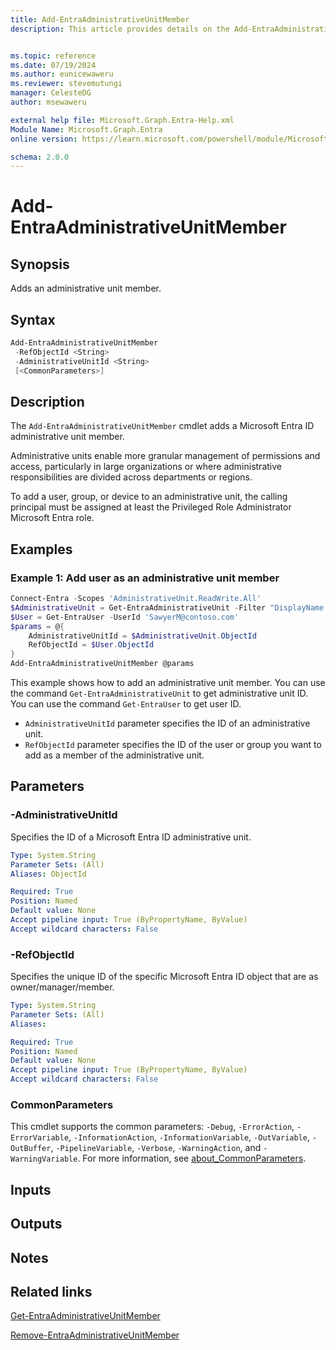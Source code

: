 ```yaml
---
title: Add-EntraAdministrativeUnitMember
description: This article provides details on the Add-EntraAdministrativeUnitMember command.


ms.topic: reference
ms.date: 07/19/2024
ms.author: eunicewaweru
ms.reviewer: stevemutungi
manager: CelesteDG
author: msewaweru

external help file: Microsoft.Graph.Entra-Help.xml
Module Name: Microsoft.Graph.Entra
online version: https://learn.microsoft.com/powershell/module/Microsoft.Graph.Entra/Add-EntraAdministrativeUnitMember

schema: 2.0.0
---
```


# Add-EntraAdministrativeUnitMember

## Synopsis

Adds an administrative unit member.

## Syntax

```powershell
Add-EntraAdministrativeUnitMember
 -RefObjectId <String>
 -AdministrativeUnitId <String>
 [<CommonParameters>]
```

## Description

The `Add-EntraAdministrativeUnitMember` cmdlet adds a Microsoft Entra ID administrative unit member.

Administrative units enable more granular management of permissions and access, particularly in large organizations or where administrative responsibilities are divided across departments or regions.

To add a user, group, or device to an administrative unit, the calling principal must be assigned at least the Privileged Role Administrator Microsoft Entra role.

## Examples

### Example 1: Add user as an administrative unit member

```powershell
Connect-Entra -Scopes 'AdministrativeUnit.ReadWrite.All'
$AdministrativeUnit = Get-EntraAdministrativeUnit -Filter "DisplayName eq '<administrativeunit-display-name>'"
$User = Get-EntraUser -UserId 'SawyerM@contoso.com'
$params = @{
    AdministrativeUnitId = $AdministrativeUnit.ObjectId
    RefObjectId = $User.ObjectId
}
Add-EntraAdministrativeUnitMember @params
```

This example shows how to add an administrative unit member. You can use the command `Get-EntraAdministrativeUnit` to get administrative unit ID. You can use the command `Get-EntraUser` to get user ID.

- `AdministrativeUnitId` parameter specifies the ID of an administrative unit.
- `RefObjectId` parameter specifies the ID of the user or group you want to add as a member of the administrative unit.

## Parameters

### -AdministrativeUnitId

Specifies the ID of a Microsoft Entra ID administrative unit.

```yaml
Type: System.String
Parameter Sets: (All)
Aliases: ObjectId

Required: True
Position: Named
Default value: None
Accept pipeline input: True (ByPropertyName, ByValue)
Accept wildcard characters: False
```

### -RefObjectId

Specifies the unique ID of the specific Microsoft Entra ID object that are as owner/manager/member.

```yaml
Type: System.String
Parameter Sets: (All)
Aliases:

Required: True
Position: Named
Default value: None
Accept pipeline input: True (ByPropertyName, ByValue)
Accept wildcard characters: False
```

### CommonParameters

This cmdlet supports the common parameters: `-Debug`, `-ErrorAction`, `-ErrorVariable`, `-InformationAction`, `-InformationVariable`, `-OutVariable`, `-OutBuffer`, `-PipelineVariable`, `-Verbose`, `-WarningAction`, and `-WarningVariable`. For more information, see [about_CommonParameters](https://go.microsoft.com/fwlink/?LinkID=113216).

## Inputs

## Outputs

## Notes

## Related links

[Get-EntraAdministrativeUnitMember](Get-EntraAdministrativeUnitMember.md)

[Remove-EntraAdministrativeUnitMember](Remove-EntraAdministrativeUnitMember.md)
